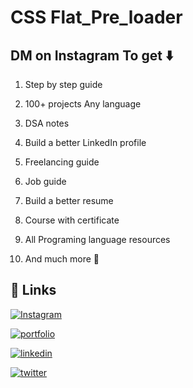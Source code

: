 # CSS Flat_Pre_loader

## DM on Instagram To get ⬇️

1. Step by step guide

2. 100+ projects Any language

3. DSA notes

4. Build a better LinkedIn profile

5. Freelancing guide

6. Job guide

7. Build a better resume

8. Course with certificate

9. All Programing language resources

10. And much more 🤑

## 🔗 Links

[![Instagram](https://img.shields.io/badge/Instagram-000?style=for-the-badge&logo=Instagram&logoColor=pink)](https://www.instagram.com/ninja_webtech/?hl=en)

[![portfolio](https://img.shields.io/badge/my_portfolio-000?style=for-the-badge&logo=ko-fi&logoColor=white)](https://devvikram-a5281.web.app/)

[![linkedin](https://img.shields.io/badge/linkedin-0A66C2?style=for-the-badge&logo=linkedin&logoColor=white)](https://www.linkedin.com/in/thevikramchoudhary/)

[![twitter](https://img.shields.io/badge/twitter-1DA1F2?style=for-the-badge&logo=twitter&logoColor=white)](https://twitter.com/ninja_webtech)
